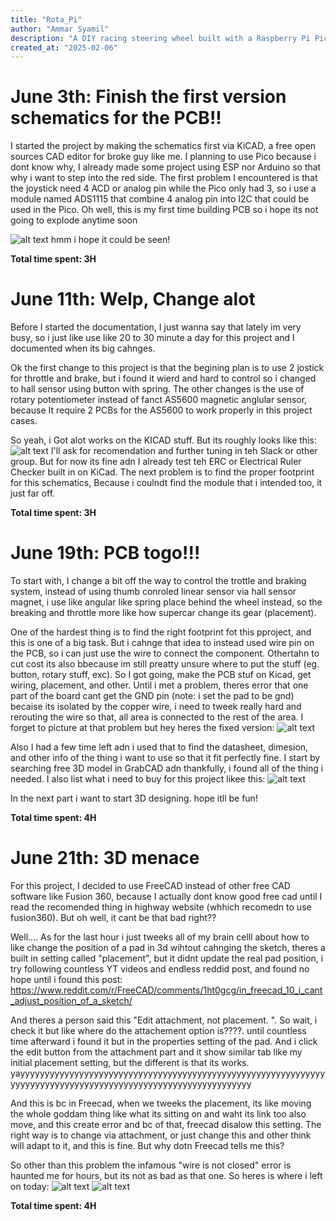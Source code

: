 ```yaml
---
title: "Rota_Pi"
author: "Ammar Syamil"
description: "A DIY racing steering wheel built with a Raspberry Pi Pico USB-C module. It features 2 Magnetic hall button for variable throttle and brake control, gear shift buttons, and a rotary potensiometer for steering detection. Designed to work as a plug-and-play USB HID game controller for PC racing games and other wihtout the need of extra steering pads."
created_at: "2025-02-06"
---
```


# June 3th: Finish the first version schematics for the PCB!!

I started the project by making the schematics first via KiCAD, a free open sources CAD editor for broke guy like me. I planning to use Pico because i dont know why, I already made some project using ESP nor Arduino so that why i want to step into the red side. The first problem I encountered is that the joystick need 4 ACD or analog pin while the Pico only had 3, so i use a module named ADS1115 that combine 4 analog pin into I2C that could be used in the Pico. Oh well, this is my first time building PCB so i hope its not going to explode anytime soon

![alt text](image/image.png)
hmm i hope it could be seen!


**Total time spent: 3H**


# June 11th: Welp, Change alot

Before I started the documentation, I just wanna say that lately im very busy, so i just like use like 20 to 30 minute a day for this project and I documented when its big cahnges.

Ok the first change to this project is that the begining plan is to use 2 jostick for throttle and brake, but i found it wierd and hard to control so i changed to hall sensor using button with spring. The other changes is the use of rotary potentiometer instead of fanct AS5600 magnetic anglular sensor, because It require 2 PCBs for the AS5600 to work properly in this project cases.

So yeah, i Got alot works on the KICAD stuff. But its roughly looks like this:
![alt text](image/image-1.png)
I'll ask for recomendation and further tuning in teh Slack or other group. But for now its fine adn I already test teh ERC or Electrical Ruler Checker built in on KiCad. The next problem is to find the proper footprint for this schematics, Because i coulndt find the module that i intended too, it just far off.

**Total time spent: 3H**


# June 19th: PCB togo!!!

To start with, I change a bit off the way to control the trottle and braking system, instead of using thumb conroled linear sensor via hall sensor magnet, i use like angular like spring place behind the wheel instead, so the breaking and throttle more like how supercar change its gear (placement).

One of the hardest thing is to find the right footprint fot this pproject, and this is one of a big task. But i cahnge that idea to instead used wire pin on the PCB, so i can just use the wire to connect the component. Othertahn to cut cost its also bbecause im still preatty unsure where to put the stuff (eg. button, rotary stuff, exc). So I got going, make the PCB stuf on Kicad, get wiring, placement, and other. Until i met a problem, theres error that one part of the board cant get the GND pin (note: i set the pad to be gnd) becaise its isolated by the copper wire, i need to tweek really hard and rerouting the wire so that, all area is connected to the rest of the area. I forget to picture at that problem but hey heres the fixed version:
![alt text](image/image-2.png)

Also I had a few time left adn i used that to find the datasheet, dimesion, and other info of the thing i want to use so that it fit perfectly fine. I start by searching free 3D model in GrabCAD adn thankfully, i found all of the thing i needed. I also list what i need to buy for this project likee this:
![alt text](image/4.png)

In the next part i want to start 3D designing. hope itll be fun!


**Total time spent: 4H**

# June 21th: 3D menace

For this project, I decided to use FreeCAD instead of other free CAD software like Fusion 360, because I actually dont know good free cad until I read the recomended thing in highway website (whhich recomedn to use fusion360). But oh well, it cant be that bad right??

Well.... As for the last hour i just tweeks all of my brain celll about how to like change the position of a pad in 3d wihtout cahnging the sketch, theres a built in setting called "placement", but it didnt update the real pad position, i try following countless YT videos and endless reddid post, and found no hope until i found this post:
https://www.reddit.com/r/FreeCAD/comments/1ht0gcg/in_freecad_10_i_cant_adjust_position_of_a_sketch/

And theres a person said this "Edit attachment, not placement. ". So wait, i check it but like where do the attachement option is????. until countless time afterward i found it but in the properties setting of the pad. And i click the edit button from the attachment part and it show similar tab like my initial placement setting, but the different is that its works. yayyyyyyyyyyyyyyyyyyyyyyyyyyyyyyyyyyyyyyyyyyyyyyyyyyyyyyyyyyyyyyyyyyyyyyyyyyyyyyyyyyyyyyyyyyyyyyyyyyyyyyyyyyyyyyy

And this is bc in Freecad, when we tweeks the placement, its like moving the whole goddam thing like what its sitting on and waht its link too also move, and this create error and bc of that,  freecad disalow this setting. The right way is to change via attachment, or just change this and other think will adapt to it, and this is fine. But why dotn Freecad tells me this?

So other than this problem the infamous "wire is not closed" error is haunted me for hours, but its not as bad as that one. So heres is where i left on today:
![alt text](image/5.png)
![alt text](image/6.png)

**Total time spent: 4H**